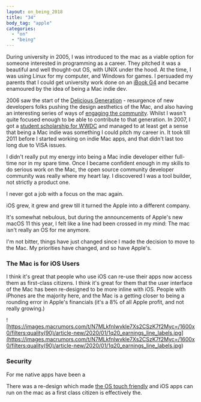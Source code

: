 ```yaml
---
layout: on_being_2018
title: "34"
body_tag: "apple"
categories:
  - "on"
  - "being"
---
```


During university in 2005, I was introduced to the mac as a viable option for someone interested in programming as a
career. They pitched it was a beautiful and well thought-out OS, with UNIX under the hood. At the time, I was using
Linux for my computer, and Windows for games. I persuaded my parents that I could get university work done on an
[iBook G4](https://en.wikipedia.org/wiki/IBook) and became enamoured by the idea of being a Mac indie dev.

2006 saw the start of the [Delicious Generation](https://weblog.rogueamoeba.com/2006/11/06/) - resurgence of new
developers folks pushing the design aesthetics of the Mac, and also having an interesting series of ways of
[engaging the community](https://en.wikipedia.org/wiki/MacHeist). Whilst I wasn't quite focused enough to be able to
contribute to that generation. In 2007, I got a
[student scholarship for WWDC](https://twitter.com/orta/status/36295382?s=20) and managed to at least get a sense that
being a Mac indie was something I could pitch my career in. It took till 2011 before I started working on indie Mac
apps, and that didn't last too long due to VISA issues.

I didn't really put my energy into being a Mac indie developer either full-time nor in my spare time. Once I became
confident enough in my skills to do serious work on the Mac, the open source community developer community was really
where my heart lay. I discovered I was a tool builder, not strictly a product one.

I never got a job with a focus on the mac again.

iOS grew, it grew and grew till it turned the Apple into a different company.

It's somewhat nebulous, but during the announcements of Apple's new macOS 11 this year, I felt like a line had been
crossed in my mind: The mac isn't really an OS for me anymore.

I'm not bitter, things have just changed since I made the decision to move to the Mac. My priorities have changed, and
so have Apple's.

### The Mac is for iOS Users

I think it's great that people who use iOS can re-use their apps now access them as first-class citizens. I think it's
great for them that the user interface of the Mac has been re-designed to be more inline with iOS. People with iPhones
are the majority here, and the Mac is a getting closer to being a rounding error in Apple's financials (it's a 8% of all
Apple profit, and not really growing.)

![https://images.macrumors.com/t/N7MLkfnlwvkle7Xs2CSzK7f2Myc=/1600x0/filters:quality(90)/article-new/2020/01/1q20_earnings_line_labels.jpg](<https://images.macrumors.com/t/N7MLkfnlwvkle7Xs2CSzK7f2Myc=/1600x0/filters:quality(90)/article-new/2020/01/1q20_earnings_line_labels.jpg>)

### Security

For me native apps have been a

There was a re-design which made
[the OS touch friendly](https://appleinsider.com/articles/20/11/13/app-store-graphic-revives-wild-speculation-about-touchscreen-mac)
and iOS apps can run on the mac as a first class citizen is effectively the.
